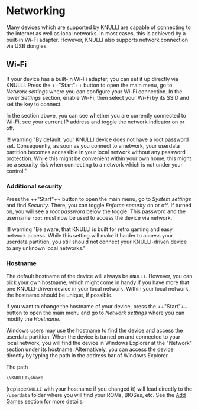 # Networking

Many devices which are supported by KNULLI are capable of connecting to the internet as well as local networks. In most cases, this is achieved by a built-in Wi-Fi adapter. However, KNULLI also supports network connection via USB dongles.

## Wi-Fi

If your device has a built-in Wi-Fi adapter, you can set it up directly via KNULLI. Press the ++"Start"++ button to open the main menu, go to *Network settings* where you can configure your Wi-Fi connection. In the lower *Settings* section, enable Wi-Fi, then select your Wi-Fi by its SSID and set the key to connect.

In the section above, you can see whether you are currently connected to Wi-Fi, see your current IP address and toggle the network indicator on or off.

!!! warning "By default, your KNULLI device does not have a root password set. Consequently, as soon as you connect to a network, your userdata partition becomes accessible in your local network without any password protection. While this might be convenient within your own home, this might be a security risk when connecting to a network which is not under your control."

### Additional security

Press the ++"Start"++ button to open the main menu, go to *System settings* and find *Security*. There, you can toggle *Enforce security* on or off. If turned on, you will see a *root password* below the toggle. This password and the username `root` must now be used to access the device via network.

!!! warning "Be aware, that KNULLI is built for retro gaming and easy network access. While this setting will make it harder to access your userdata partition, you still should not connect your KNULLI-driven device to any unknown local networks."

### Hostname

The default hostname of the device will always be `KNULLI`. However, you can pick your own hostname, which might come in handy if you have more that one KNULLI-driven device in your local network. Within your local network, the hostname should be unique, if possible.

If you want to change the hostname of your device, press the ++"Start"++ button to open the main menu and go to *Network settings* where you can modify the *Hostname*.

Windows users may use the hostname to find the device and access the userdata partition. When the device is turned on and connected to your local network, you will find the device in Windows Explorer at the "Network" section under its hostname. Alternatively, you can access the device directly by typing the path in the address bar of Windows Explorer.

The path

```
\\KNULLI\share
```

(replace`KNULLI` with your hostname if you changed it) will lead directly to the `/userdata` folder where you will find your ROMs, BIOSes, etc. See the [Add Games](../../play/add-games) section for more details.

